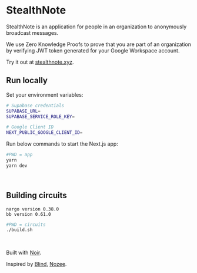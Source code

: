 # StealthNote

StealthNote is an application for people in an organization to anonymously broadcast messages.

We use Zero Knowledge Proofs to prove that you are part of an organization by verifying JWT token generated for your Google Workspace account.

Try it out at [stealthnote.xyz](https://stealthnote.xyz).

## Run locally

Set your environment variables:
```sh
# Supabase credentials
SUPABASE_URL=
SUPABASE_SERVICE_ROLE_KEY=

# Google Client ID
NEXT_PUBLIC_GOOGLE_CLIENT_ID=
```

Run below commands to start the Next.js app:
```sh
#PWD = app
yarn
yarn dev
```

<br />

## Building circuits

```
nargo version 0.38.0
bb version 0.61.0
```

```sh
#PWD = circuits
./build.sh
```

<br />

Built with [Noir](https://www.noir-lang.org/). 

Inspired by [Blind](https://www.teamblind.com/), [Nozee](https://www.nozee.xyz/).
